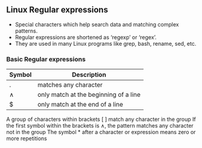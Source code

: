 ## Linux Regular expressions
- Special characters which help search data and matching complex patterns.
- Regular expressions are shortened as ‘regexp’ or ‘regex’.
- They are used in many Linux programs like grep, bash, rename, sed, etc.

### Basic Regular expressions

| Symbol | Description | 
| ------ | ----------- | 
| . | matches any character
| ∧ | only match at the beginning of a line| 
| $ | only match at the end of a line | 

A group of characters within brackets [ ] match any character in the
group
If the first symbol within the brackets is ∧, the pattern matches any
character not in the group
The symbol * after a character or expression means zero or more
repetitions
